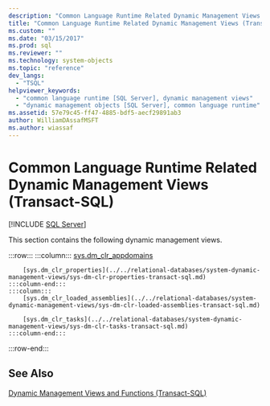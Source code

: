 ```yaml
---
description: "Common Language Runtime Related Dynamic Management Views (Transact-SQL)"
title: "Common Language Runtime Related Dynamic Management Views (Transact-SQL) | Microsoft Docs"
ms.custom: ""
ms.date: "03/15/2017"
ms.prod: sql
ms.reviewer: ""
ms.technology: system-objects
ms.topic: "reference"
dev_langs: 
  - "TSQL"
helpviewer_keywords: 
  - "common language runtime [SQL Server], dynamic management views"
  - "dynamic management objects [SQL Server], common language runtime"
ms.assetid: 57e79c45-ff47-4885-bdf5-aecf29891ab3
author: WilliamDAssafMSFT
ms.author: wiassaf
---
```

# Common Language Runtime Related Dynamic Management Views (Transact-SQL)
[!INCLUDE [SQL Server](../../includes/applies-to-version/sqlserver.md)]

  This section contains the following dynamic management views.  

:::row:::
    :::column:::
        [sys.dm_clr_appdomains](../../relational-databases/system-dynamic-management-views/sys-dm-clr-appdomains-transact-sql.md)

        [sys.dm_clr_properties](../../relational-databases/system-dynamic-management-views/sys-dm-clr-properties-transact-sql.md)
    :::column-end:::
    :::column:::
        [sys.dm_clr_loaded_assemblies](../../relational-databases/system-dynamic-management-views/sys-dm-clr-loaded-assemblies-transact-sql.md)

        [sys.dm_clr_tasks](../../relational-databases/system-dynamic-management-views/sys-dm-clr-tasks-transact-sql.md)
    :::column-end:::
:::row-end:::

## See Also  
 [Dynamic Management Views and Functions &#40;Transact-SQL&#41;](~/relational-databases/system-dynamic-management-views/system-dynamic-management-views.md)  
  
  
